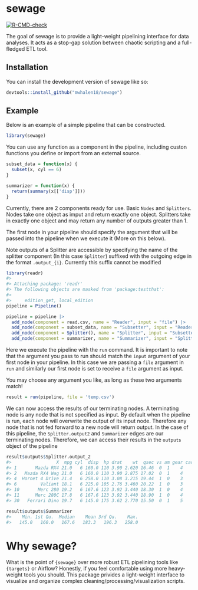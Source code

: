 
<!-- README.md is generated from README.Rmd. Please edit that file -->

# sewage

<!-- badges: start -->

[![R-CMD-check](https://github.com/mwhalen18/sewage/actions/workflows/R-CMD-check.yaml/badge.svg)](https://github.com/mwhalen18/sewage/actions/workflows/R-CMD-check.yaml)
<!-- badges: end -->

The goal of sewage is to provide a light-weight pipelining interface for
data analyses. It acts as a stop-gap solution between chaotic scripting
and a full-fledged ETL tool.

## Installation

You can install the development version of sewage like so:

``` r
devtools::install_github("mwhalen18/sewage")
```

## Example

Below is an example of a simple pipeline that can be constructed.

``` r
library(sewage)
```

You can use any function as a component in the pipeline, including
custon functions you define or import from an external source.

``` r
subset_data = function(x) {
  subset(x, cyl == 6)
}

summarizer = function(x) {
  return(summary(x[['disp']]))
}
```

Currently, there are 2 components ready for use. Basic `Nodes` and
`Splitters`. Nodes take one object as imput and return exactly one
object. Splitters take in exactly one object and may return any number
of outputs greater than 1.

The first node in your pipeline should specify the argument that will be
passed into the pipeline when we execute it (More on this below).

Note outputs of a Splitter are accessible by specifying the name of the
splitter component (In this case `Splitter`) suffixed with the outgoing
edge in the format `.output_{i}`. Currently this suffix cannot be
modified

``` r
library(readr)
#> 
#> Attaching package: 'readr'
#> The following objects are masked from 'package:testthat':
#> 
#>     edition_get, local_edition
pipeline = Pipeline()

pipeline = pipeline |>
  add_node(component = read.csv, name = "Reader", input = "file") |>
  add_node(component = subset_data, name = "Subsetter", input = "Reader") |>
  add_node(component = Splitter(), name = "Splitter", input = "Subsetter") |>
  add_node(component = summarizer, name = "Summarizer", input = "Splitter.output_1")
```

Here we execute the pipeline with the `run` command. It is important to
note that the argument you pass to run should match the `input` argument
of your first node in your pipeline. In this case we are passing a
`file` argument in `run` and similarly our first node is set to receive
a `file` argument as input.

You may choose any argument you like, as long as these two arguments
match!

``` r
result = run(pipeline, file = 'temp.csv')
```

We can now access the results of our terminating nodes. A terminating
node is any node that is not specified as input. By default when the
pipeline is run, each node will overwrite the output of its input node.
Therefore any node that is not fed forward to a new node will return
output. In the case of this pipeline, the `Splitter.output2` and
`Summarizer` edges are our terminating nodes. Therefore, we can access
their results in the `outputs` object of the pipeline

``` r
result$outputs$Splitter.output_2
#>                 X  mpg cyl  disp  hp drat    wt  qsec vs am gear carb
#> 1       Mazda RX4 21.0   6 160.0 110 3.90 2.620 16.46  0  1    4    4
#> 2   Mazda RX4 Wag 21.0   6 160.0 110 3.90 2.875 17.02  0  1    4    4
#> 4  Hornet 4 Drive 21.4   6 258.0 110 3.08 3.215 19.44  1  0    3    1
#> 6         Valiant 18.1   6 225.0 105 2.76 3.460 20.22  1  0    3    1
#> 10       Merc 280 19.2   6 167.6 123 3.92 3.440 18.30  1  0    4    4
#> 11      Merc 280C 17.8   6 167.6 123 3.92 3.440 18.90  1  0    4    4
#> 30   Ferrari Dino 19.7   6 145.0 175 3.62 2.770 15.50  0  1    5    6
```

``` r
result$outputs$Summarizer
#>    Min. 1st Qu.  Median    Mean 3rd Qu.    Max. 
#>   145.0   160.0   167.6   183.3   196.3   258.0
```

# Why sewage?

What is the point of `{sewage}` over more robust ETL pipelining tools
like `{targets}` or Airflow? Honestly, if you feel comfortable using
more heavy-weight tools you should. This package privides a light-weight
interface to visualize and organize complex
cleaning/processing/visualization scripts.
